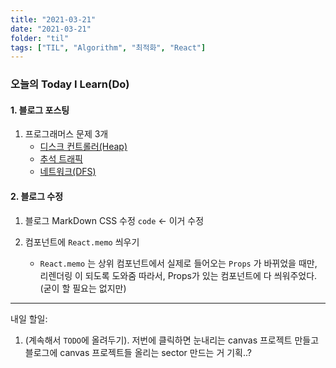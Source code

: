 ```yaml
---
title: "2021-03-21"
date: "2021-03-21"
folder: "til"
tags: ["TIL", "Algorithm", "최적화", "React"]
---
```


### 오늘의 Today I Learn(Do)

#### 1. 블로그 포스팅
 1. 프로그래머스 문제 3개
    - [디스크 컨트롤러(Heap)](../../algorithm/dsic-controller)
    - [추석 트래픽](../../algorithm/traffic)
    - [네트워크(DFS)](../../algorithm/network)
  
#### 2. 블로그 수정
 1. 블로그 MarkDown CSS 수정 `code` <- 이거 수정
 
 2. 컴포넌트에 `React.memo` 씌우기 
      - `React.memo` 는 상위 컴포넌트에서 실제로 들어오는 `Props` 가 바뀌었을 때만, 리렌더링 이 되도록 도와줌 따라서, Props가 있는 컴포넌트에 다 씌워주었다. (굳이 할 필요는 없지만)


 
-------

내일 할일:
 1. (계속해서 `TODO`에 올려두기). 저번에 클릭하면 눈내리는 canvas 프로젝트 만들고 블로그에 canvas 프로젝트들 올리는 sector 만드는 거 기획..?
 

